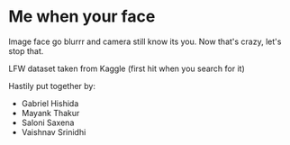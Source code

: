 # Me when your face

Image face go blurrr and camera still know its you. Now that's crazy, let's stop that.


LFW dataset taken from Kaggle (first hit when you search for it)

Hastily put together by:
- Gabriel Hishida
- Mayank Thakur
- Saloni Saxena
- Vaishnav Srinidhi